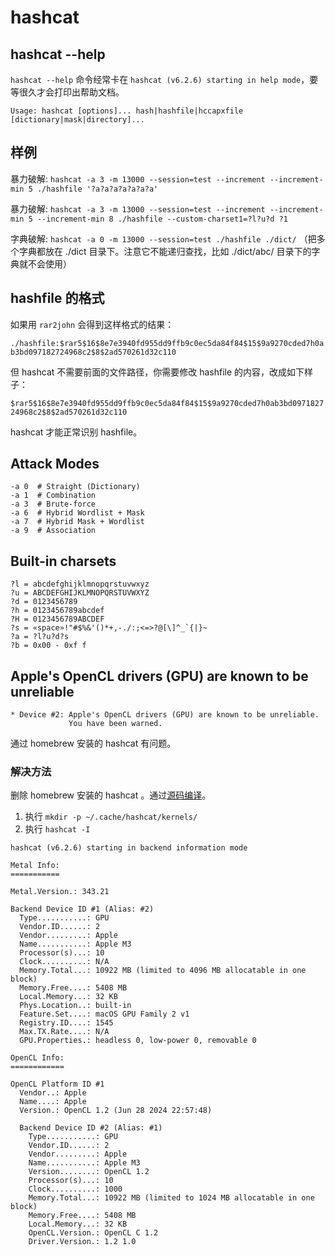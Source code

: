 # hashcat

## hashcat --help

`hashcat --help` 命令经常卡在 `hashcat (v6.2.6) starting in help mode`，要等很久才会打印出帮助文档。

`Usage: hashcat [options]... hash|hashfile|hccapxfile [dictionary|mask|directory]...`

## 样例

暴力破解: `hashcat -a 3 -m 13000 --session=test --increment --increment-min 5 ./hashfile '?a?a?a?a?a?a?a'`

暴力破解: `hashcat -a 3 -m 13000 --session=test --increment --increment-min 5 --increment-min 8 ./hashfile --custom-charset1=?l?u?d ?1`

字典破解: `hashcat -a 0 -m 13000 --session=test ./hashfile ./dict/` （把多个字典都放在 ./dict 目录下。注意它不能递归查找，比如 ./dict/abc/ 目录下的字典就不会使用）

## hashfile 的格式

如果用 `rar2john` 会得到这样格式的结果：

`./hashfile:$rar5$16$8e7e3940fd955dd9ffb9c0ec5da84f84$15$9a9270cded7h0ab3bd097182724968c2$8$2ad570261d32c110`

但 hashcat 不需要前面的文件路径，你需要修改 hashfile 的内容，改成如下样子：

`$rar5$16$8e7e3940fd955dd9ffb9c0ec5da84f84$15$9a9270cded7h0ab3bd097182724968c2$8$2ad570261d32c110`

hashcat 才能正常识别 hashfile。

## Attack Modes

```
-a 0  # Straight (Dictionary)
-a 1  # Combination
-a 3  # Brute-force
-a 6  # Hybrid Wordlist + Mask
-a 7  # Hybrid Mask + Wordlist
-a 9  # Association
```

## Built-in charsets

```
?l = abcdefghijklmnopqrstuvwxyz
?u = ABCDEFGHIJKLMNOPQRSTUVWXYZ
?d = 0123456789
?h = 0123456789abcdef
?H = 0123456789ABCDEF
?s = «space»!"#$%&'()*+,-./:;<=>?@[\]^_`{|}~
?a = ?l?u?d?s
?b = 0x00 - 0xf f
```


## Apple's OpenCL drivers (GPU) are known to be unreliable

```
* Device #2: Apple's OpenCL drivers (GPU) are known to be unreliable.
             You have been warned.
```

通过 homebrew 安装的 hashcat 有问题。

### 解决方法

删除 homebrew 安装的 hashcat 。通过[源码编译](https://github.com/hashcat/hashcat/blob/master/BUILD.md#building-hashcat-for-linux-and-macos)。

1. 执行 `mkdir -p ~/.cache/hashcat/kernels/`
2. 执行 `hashcat -I`

```
hashcat (v6.2.6) starting in backend information mode

Metal Info:
===========

Metal.Version.: 343.21

Backend Device ID #1 (Alias: #2)
  Type...........: GPU
  Vendor.ID......: 2
  Vendor.........: Apple
  Name...........: Apple M3
  Processor(s)...: 10
  Clock..........: N/A
  Memory.Total...: 10922 MB (limited to 4096 MB allocatable in one block)
  Memory.Free....: 5408 MB
  Local.Memory...: 32 KB
  Phys.Location..: built-in
  Feature.Set....: macOS GPU Family 2 v1
  Registry.ID....: 1545
  Max.TX.Rate....: N/A
  GPU.Properties.: headless 0, low-power 0, removable 0

OpenCL Info:
============

OpenCL Platform ID #1
  Vendor..: Apple
  Name....: Apple
  Version.: OpenCL 1.2 (Jun 28 2024 22:57:48)

  Backend Device ID #2 (Alias: #1)
    Type...........: GPU
    Vendor.ID......: 2
    Vendor.........: Apple
    Name...........: Apple M3
    Version........: OpenCL 1.2
    Processor(s)...: 10
    Clock..........: 1000
    Memory.Total...: 10922 MB (limited to 1024 MB allocatable in one block)
    Memory.Free....: 5408 MB
    Local.Memory...: 32 KB
    OpenCL.Version.: OpenCL C 1.2
    Driver.Version.: 1.2 1.0
```

